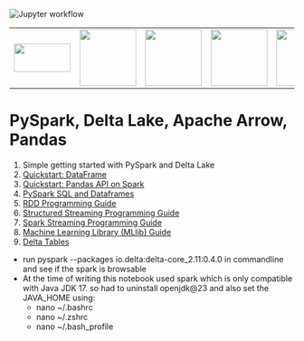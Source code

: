 ![Jupyter workflow](https://github.com/blitznihar/SparkWithoutDatabricks/actions/workflows/build-and-test.yml/badge.svg)


<table>
<tr>
<td><img src="https://spark.apache.org/docs/latest/api/python/_static/spark-logo-reverse.png" width="100" height="50" /></td>
<td><img src="https://user-images.githubusercontent.com/25181517/183914128-3fc88b4a-4ac1-40e6-9443-9a30182379b7.png" width="100" height="100" /></td>
<td><img src="https://user-images.githubusercontent.com/25181517/183423507-c056a6f9-1ba8-4312-a350-19bcbc5a8697.png" width="100" height="100" /></td>
<td><img src="https://user-images.githubusercontent.com/25181517/192108891-d86b6220-e232-423a-bf5f-90903e6887c3.png" width="100" height="100" /></td>
<td><img src="https://user-images.githubusercontent.com/25181517/184117132-9e89a93b-65fb-47c3-91e7-7d0f99e7c066.png" width="100" height="100" /></td>
 <td><img src="https://arrow.apache.org/img/arrow-inverse-300px.png" width="100" height="100" /></td>
</tr>
<table>

<h1>PySpark, Delta Lake, Apache Arrow, Pandas</h1>

1. Simple getting started with PySpark and Delta Lake
2. [Quickstart: DataFrame](https://spark.apache.org/docs/latest/api/python/getting_started/quickstart_df.html)
3. [Quickstart: Pandas API on Spark](https://spark.apache.org/docs/latest/api/python/getting_started/quickstart_ps.html)
4. [PySpark SQL and Dataframes](https://spark.apache.org/docs/latest/sql-programming-guide.html)
5. [RDD Programming Guide](https://spark.apache.org/docs/latest/rdd-programming-guide.html)
6. [Structured Streaming Programming Guide](https://spark.apache.org/docs/latest/structured-streaming-programming-guide.html)
7. [Spark Streaming Programming Guide](https://spark.apache.org/docs/latest/streaming-programming-guide.html)
8. [Machine Learning Library (MLlib) Guide](https://spark.apache.org/docs/latest/ml-guide.html)
9. [Delta Tables](https://docs.delta.io/latest/delta-intro.html)






* run pyspark --packages io.delta:delta-core_2.11:0.4.0 in commandline and see if the spark is browsable
* At the time of writing this notebook used spark which is only compatible with Java JDK 17. so had to uninstall openjdk@23 and also set the JAVA_HOME using:
  * nano ~/.bashrc
  * nano ~/.zshrc
  * nano ~/.bash_profile
